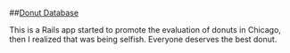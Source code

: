 ##[Donut Database](http://donutdatabase.herokuapp.com/)

This is a Rails app started to promote the evaluation of donuts in Chicago, then I realized that was being selfish.  Everyone deserves the best donut.  









